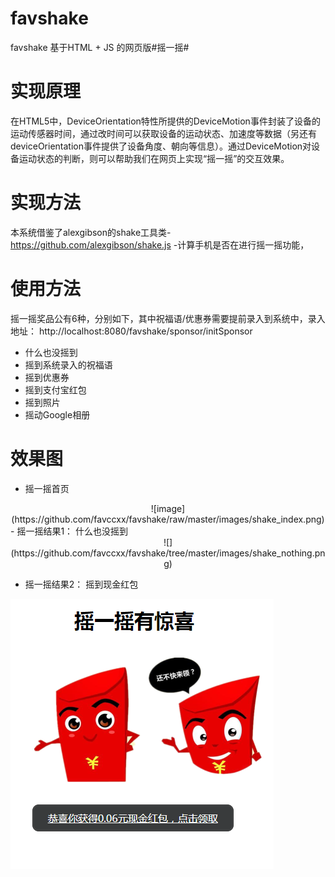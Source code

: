 # favshake
favshake
基于HTML + JS 的网页版#摇一摇#


# 实现原理
在HTML5中，DeviceOrientation特性所提供的DeviceMotion事件封装了设备的运动传感器时间，通过改时间可以获取设备的运动状态、加速度等数据（另还有deviceOrientation事件提供了设备角度、朝向等信息）。通过DeviceMotion对设备运动状态的判断，则可以帮助我们在网页上实现“摇一摇”的交互效果。

# 实现方法
本系统借鉴了alexgibson的shake工具类- https://github.com/alexgibson/shake.js -计算手机是否在进行摇一摇功能，

# 使用方法


摇一摇奖品公有6种，分别如下，其中祝福语/优惠券需要提前录入到系统中，录入地址： http://localhost:8080/favshake/sponsor/initSponsor

- 什么也没摇到
- 摇到系统录入的祝福语
- 摇到优惠券
- 摇到支付宝红包
- 摇到照片
- 摇动Google相册

# 效果图
- 摇一摇首页
<center>
![image](https://github.com/favccxx/favshake/raw/master/images/shake_index.png)
</center>
- 摇一摇结果1： 什么也没摇到

<center>
![](https://github.com/favccxx/favshake/tree/master/images/shake_nothing.png)
</center>

- 摇一摇结果2： 摇到现金红包

![image](https://github.com/favccxx/favshake/raw/master/images/shake_cash.png)
